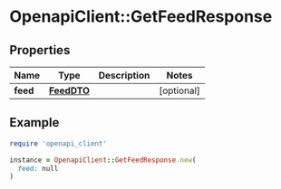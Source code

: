# OpenapiClient::GetFeedResponse

## Properties

| Name | Type | Description | Notes |
| ---- | ---- | ----------- | ----- |
| **feed** | [**FeedDTO**](FeedDTO.md) |  | [optional] |

## Example

```ruby
require 'openapi_client'

instance = OpenapiClient::GetFeedResponse.new(
  feed: null
)
```

